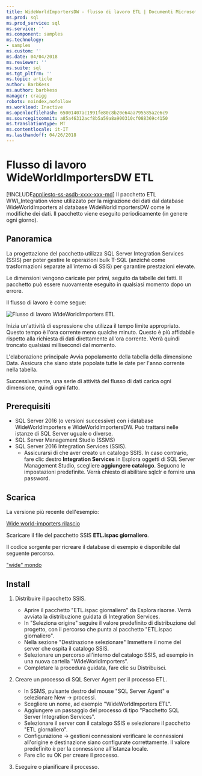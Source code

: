 ```yaml
---
title: WideWorldImportersDW - flusso di lavoro ETL | Documenti Microsoft
ms.prod: sql
ms.prod_service: sql
ms.service: ''
ms.component: samples
ms.technology:
- samples
ms.custom: ''
ms.date: 04/04/2018
ms.reviewer: ''
ms.suite: sql
ms.tgt_pltfrm: ''
ms.topic: article
author: BarbKess
ms.author: barbkess
manager: craigg
robots: noindex,nofollow
ms.workload: Inactive
ms.openlocfilehash: 65001407ac1991fe80c8b20e64aa795585a2e6c9
ms.sourcegitcommit: a85a46312acf8b5a59a8a900310cf088369c4150
ms.translationtype: MT
ms.contentlocale: it-IT
ms.lasthandoff: 04/26/2018
---
```

# <a name="wideworldimportersdw-etl-workflow"></a>Flusso di lavoro WideWorldImportersDW ETL
[!INCLUDE[appliesto-ss-asdb-xxxx-xxx-md](../includes/appliesto-ss-asdb-xxxx-xxx-md.md)]
Il pacchetto ETL WWI_Integration viene utilizzato per la migrazione dei dati dal database WideWorldImporters al database WideWorldImportersDW come le modifiche dei dati. Il pacchetto viene eseguito periodicamente (in genere ogni giorno).

## <a name="overview"></a>Panoramica

La progettazione del pacchetto utilizza SQL Server Integration Services (SSIS) per poter gestire le operazioni bulk T-SQL (anziché come trasformazioni separate all'interno di SSIS) per garantire prestazioni elevate.

Le dimensioni vengono caricate per primi, seguito da tabelle dei fatti. Il pacchetto può essere nuovamente eseguito in qualsiasi momento dopo un errore.

Il flusso di lavoro è come segue:

 ![Flusso di lavoro WideWorldImporters ETL](media/wide-world-importers/wideworldimporters-etl-workflow.png)

Inizia un'attività di espressione che utilizza il tempo limite appropriato. Questo tempo è l'ora corrente meno qualche minuto. Questo è più affidabile rispetto alla richiesta di dati direttamente all'ora corrente. Verrà quindi troncato qualsiasi millisecondi dal momento.

L'elaborazione principale Avvia popolamento della tabella della dimensione Data. Assicura che siano state popolate tutte le date per l'anno corrente nella tabella.

Successivamente, una serie di attività del flusso di dati carica ogni dimensione, quindi ogni fatto.

## <a name="prerequisites"></a>Prerequisiti

- SQL Server 2016 (o versioni successive) con i database WideWorldImporters e WideWorldImportersDW. Può trattarsi nelle istanze di SQL Server uguale o diverse.
- SQL Server Management Studio (SSMS)
- SQL Server 2016 Integration Services (SSIS).
  - Assicurarsi di che aver creato un catalogo SSIS. In caso contrario, fare clic destro **Integration Services** in Esplora oggetti di SQL Server Management Studio, scegliere **aggiungere catalogo**. Seguono le impostazioni predefinite. Verrà chiesto di abilitare sqlclr e fornire una password.


## <a name="download"></a>Scarica

La versione più recente dell'esempio:

[Wide world-importers rilascio](http://go.microsoft.com/fwlink/?LinkID=800630)

Scaricare il file del pacchetto SSIS **ETL.ispac giornaliero**.

Il codice sorgente per ricreare il database di esempio è disponibile dal seguente percorso.

["wide" mondo](https://github.com/Microsoft/sql-server-samples/tree/master/samples/databases/wide-world-importers/wwi-integration-etl)

## <a name="install"></a>Install

1. Distribuire il pacchetto SSIS.
   - Aprire il pacchetto "ETL.ispac giornaliero" da Esplora risorse. Verrà avviata la distribuzione guidata di Integration Services.
   - In "Seleziona origine" seguire il valore predefinito di distribuzione del progetto, con il percorso che punta al pacchetto "ETL.ispac giornaliero".
   - Nella sezione "Destinazione selezionare" Immettere il nome del server che ospita il catalogo SSIS.
   - Selezionare un percorso all'interno del catalogo SSIS, ad esempio in una nuova cartella "WideWorldImporters".
   - Completare la procedura guidata, fare clic su Distribuisci.

2. Creare un processo di SQL Server Agent per il processo ETL.
   - In SSMS, pulsante destro del mouse "SQL Server Agent" e selezionare New -> processi.
   - Scegliere un nome, ad esempio "WideWorldImporters ETL".
   - Aggiungere un passaggio del processo di tipo "Pacchetto SQL Server Integration Services".
   - Selezionare il server con il catalogo SSIS e selezionare il pacchetto "ETL giornaliero".
   - Configurazione -> gestioni connessioni verificare le connessioni all'origine e destinazione siano configurate correttamente. Il valore predefinito è per la connessione all'istanza locale.
   - Fare clic su OK per creare il processo.

3. Eseguire o pianificare il processo.
